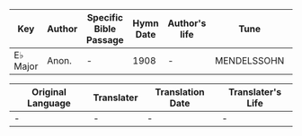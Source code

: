 Key | Author   | Specific Bible Passage     |Hymn Date |Author's life |Tune |Metrical Pattern   |Composer/Source
-- | --------- | ---------------------------|----------|--------------|-----|-------------------|-------------  
E♭ Major |Anon. |- |1908 |- |MENDELSSOHN |- |F. Mendelssohn

Original Language | Translater | Translation Date   | Translater's Life  
----------------- | --------- | --------------------|-------------     
\- |- |- |-
